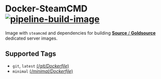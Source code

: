 # Docker-SteamCMD [![pipeline-build-image][]][pipeline-build-site]

[pipeline-build-image]: https://img.shields.io/azure-devops/build/theohbrothers/docker-steamcmd/1/master.svg?label=build&logo=&color=brightgreen&style=flat-square
[pipeline-build-site]: https://dev.azure.com/theohbrothers/docker-steamcmd/_build?definitionId=1

Image with `steamcmd` and dependencies for building [**Source** / **Goldsource**](https://github.com/theohbrothers/docker-sourceservers) dedicated server images.

## Supported Tags

* `git`, `latest` [(*/git/Dockerfile*)](https://github.com/theohbrothers/docker-steamcmd/blob/github/git/Dockerfile)
* `minimal` [(*/minimal/Dockerfile*)](https://github.com/theohbrothers/docker-steamcmd/blob/github/minimal/Dockerfile)
